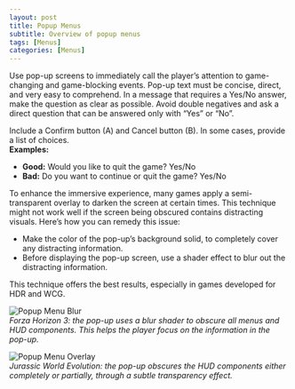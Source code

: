 ```yaml
---
layout: post
title: Popup Menus
subtitle: Overview of popup menus
tags: [Menus]
categories: [Menus]
---
```


Use pop-up screens to immediately call the player’s attention to game-changing and game-blocking events. Pop-up text must be concise, direct, and very easy to comprehend. In a message that requires a Yes/No answer, make the question as clear as possible. Avoid double negatives and ask a direct question that can be answered only with “Yes” or “No”.

Include a Confirm button (A) and Cancel button (B). In some cases, provide a list of choices.  
**Examples:**
- **Good:** Would you like to quit the game? Yes/No
- **Bad:** Do you want to continue or quit the game? Yes/No

To enhance the immersive experience, many games apply a semi-transparent overlay to darken the screen at certain times. This technique might not work well if the screen being obscured contains distracting visuals. Here’s how you can remedy this issue:

- Make the color of the pop-up’s background solid, to completely cover any distracting information.
- Before displaying the pop-up screen, use a shader effect to blur out the distracting information.

This technique offers the best results, especially in games developed for HDR and WCG.

![Popup Menu Blur](/privatebebo/img/Examples_PopupMenuBlur.jpg)  
_Forza Horizon 3: the pop-up uses a blur shader to obscure all menus and HUD components. This helps the player focus on the information in the pop-up._

![Popup Menu Overlay](/privatebebo/img/Examples_PopupMenuOverlay.jpg)  
_Jurassic World Evolution: the pop-up obscures the HUD components either completely or partially, through a subtle transparency effect._

<br>
